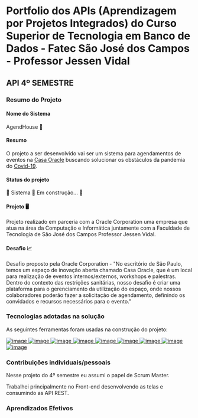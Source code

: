 # Portfolio dos APIs (Aprendizagem por Projetos Integrados) do Curso Superior de Tecnologia em Banco de Dados - Fatec São José dos Campos - Professor Jessen Vidal

## API 4º SEMESTRE

### Resumo do Projeto

#### Nome do Sistema
AgendHouse 📅

#### Resumo

O projeto a ser desenvolvido vai ser um sistema para agendamentos de eventos na [Casa Oracle](https://blogs.oracle.com/oracle-brasil/casa-oracle-abre-as-portas-para-a-inovacao-em-sao-paulo) buscando solucionar os obstáculos da pandemia do [Covid-19](https://covid.saude.gov.br/).

#### Status do projeto
🚧  Sistema 🚀 Em construção...  🚧

#### Projeto 🖥
Projeto realizado em parceria com a Oracle Corporation uma empresa que atua na área da Computação e Informática juntamente com a Faculdade de Tecnologia de São José dos Campos Professor Jessen Vidal.

#### Desafio 📈
Desafio proposto pela Oracle Corporation - "No escritório de São Paulo, temos um espaço de inovação aberta chamado Casa Oracle, que é um local para realização de eventos internos/externos, workshops e palestras. Dentro do contexto das restrições sanitárias, nosso desafio é criar uma plataforma para o gerenciamento da utilização do espaço, onde nossos colaboradores poderão fazer a solicitação de agendamento, definindo os convidados e recursos necessários para o evento."

### Tecnologias adotadas na solução

As seguintes ferramentas foram usadas na construção do projeto:

<a href="https://vuejs.org/">
  <img alt="image" src="https://img.shields.io/badge/Vue.js-%23696969?style=for-the-badge&logo=vue.js">
</a>
<a href="https://www.java.com/pt-BR/">
  <img alt="image" src="https://img.shields.io/badge/Java_11-%23696969?style=for-the-badge&logo=Java">
</a>
<a href="https://www.oracle.com/br/cloud/">
  <img alt="image" src="https://img.shields.io/badge/Oracle_Cloud-%23696969?style=for-the-badge&logo=Oracle">
</a>
<a href="https://www.atlassian.com/software/jira">
  <img alt="image" src="https://img.shields.io/badge/Jira_Software-%23696969?style=for-the-badge&logo=jirasoftware">
</a>
<a href="https://git-scm.com/">
  <img alt="image" src="https://img.shields.io/badge/Git-%23696969?style=for-the-badge&logo=Git">
</a>
<a href="https://nodejs.org/en/">
  <img alt="image" src="https://img.shields.io/badge/Node.js-%23696969?style=for-the-badge&logo=Node.js">
</a>
<a href="https://www.npmjs.com/">
  <img alt="image" src="https://img.shields.io/badge/NPM-%23696969?style=for-the-badge&logo=npm">
</a>
<a href="https://maven.apache.org/">
  <img alt="image" src="https://img.shields.io/badge/Maven-%23696969?style=for-the-badge&logo=Apache Maven">
</a>
<a href="https://spring.io/projects/spring-boot">
  <img alt="image" src="https://img.shields.io/badge/Spring_Boot-%23696969?style=for-the-badge&logo=Spring">
</a>

### Contribuições individuais/pessoais

Nesse projeto do 4º semestre eu assumi o papel de Scrum Master.

Trabalhei principalmente no Front-end desenvolvendo as telas e consumindo as API REST.

### Aprendizados Efetivos
